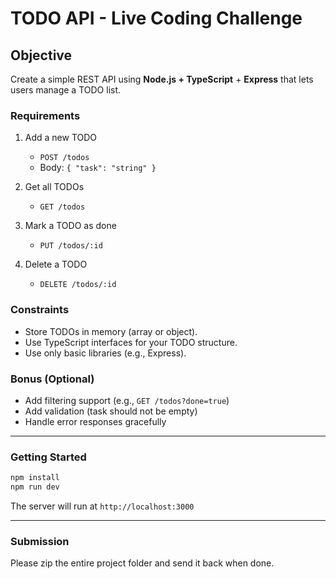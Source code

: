 # TODO API - Live Coding Challenge

## Objective

Create a simple REST API using **Node.js + TypeScript** + **Express** that lets users manage a TODO list.

### Requirements

1. Add a new TODO  
   - `POST /todos`
   - Body: `{ "task": "string" }`

2. Get all TODOs  
   - `GET /todos`

3. Mark a TODO as done  
   - `PUT /todos/:id`

4. Delete a TODO  
   - `DELETE /todos/:id`

### Constraints

- Store TODOs in memory (array or object).
- Use TypeScript interfaces for your TODO structure.
- Use only basic libraries (e.g., Express).

### Bonus (Optional)

- Add filtering support (e.g., `GET /todos?done=true`)
- Add validation (task should not be empty)
- Handle error responses gracefully

---

### Getting Started

```bash
npm install
npm run dev
```

The server will run at `http://localhost:3000`

---

### Submission

Please zip the entire project folder and send it back when done.
